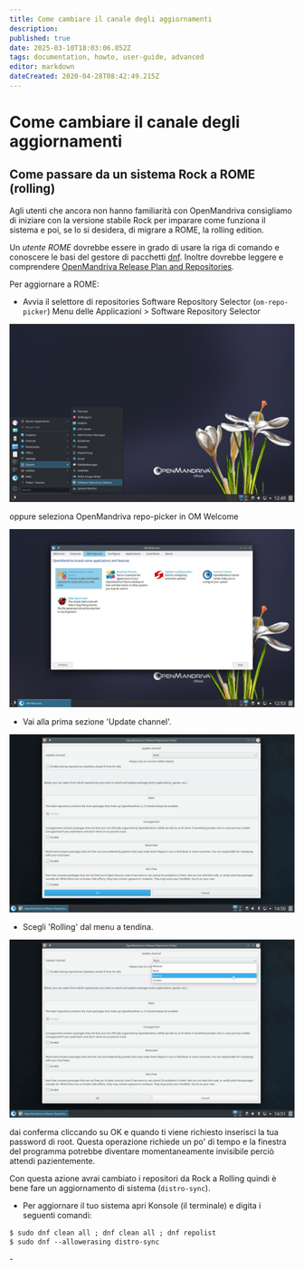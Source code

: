 ```yaml
---
title: Come cambiare il canale degli aggiornamenti
description: 
published: true
date: 2025-03-10T18:03:06.852Z
tags: documentation, howto, user-guide, advanced
editor: markdown
dateCreated: 2020-04-28T08:42:49.215Z
---
```


# Come cambiare il canale degli aggiornamenti
## Come passare da un sistema Rock a ROME (rolling)

Agli utenti che ancora non hanno familiarità con OpenMandriva consigliamo di iniziare con la versione stabile Rock per imparare come funziona il sistema e poi, se lo si desidera, di migrare a ROME, la rolling edition.

Un *utente ROME* dovrebbe essere in grado di usare la riga di comando e conoscere le basi del gestore di pacchetti [dnf](/en/distribution/guides/software-management/DNF).
Inoltre dovrebbe leggere e comprendere [OpenMandriva Release Plan and Repositories](/en/policies/release-plan-and-repositories).

Per aggiornare a ROME:

- Avvia il selettore di repositories Software Repository Selector (`om-repo-picker`) 
Menu delle Applicazioni > Software Repository Selector

![omlx43.doc.repopicker-01.jpg](/images/omlx43.doc.repopicker-01.jpg)

oppure seleziona OpenMandriva repo-picker in OM Welcome

![omlx43.doc.repopicker-02.jpg](/images/omlx43.doc.repopicker-02.jpg)


- Vai alla prima sezione 'Update channel'.

![om4.2-repopicker-03.jpg](/images/om4.2-repopicker-03.jpg)

- Scegli 'Rolling' dal menu a tendina.

![om4.2-repopicker-04.jpg](/images/om4.2-repopicker-04.jpg)

dai conferma cliccando su OK e quando ti viene richiesto inserisci la tua password di root. Questa operazione richiede un po' di tempo e la finestra del programma potrebbe diventare momentaneamente invisibile perciò attendi pazientemente.

Con questa azione avrai cambiato i repositori da Rock a Rolling quindi è bene fare un aggiornamento di sistema (`distro-sync`).

- Per aggiornare il tuo sistema apri Konsole (il terminale) e digita i seguenti comandi:
```
$ sudo dnf clean all ; dnf clean all ; dnf repolist
$ sudo dnf --allowerasing distro-sync
```

\-
